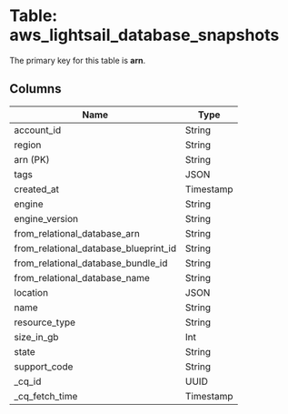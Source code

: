 # Table: aws_lightsail_database_snapshots


The primary key for this table is **arn**.


## Columns
| Name          | Type          |
| ------------- | ------------- |
|account_id|String|
|region|String|
|arn (PK)|String|
|tags|JSON|
|created_at|Timestamp|
|engine|String|
|engine_version|String|
|from_relational_database_arn|String|
|from_relational_database_blueprint_id|String|
|from_relational_database_bundle_id|String|
|from_relational_database_name|String|
|location|JSON|
|name|String|
|resource_type|String|
|size_in_gb|Int|
|state|String|
|support_code|String|
|_cq_id|UUID|
|_cq_fetch_time|Timestamp|